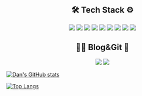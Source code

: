 

<center>
<h2>🛠 Tech Stack ⚙️</h2>
<div>
<img src="https://img.shields.io/badge/javascript-F7DF1E?style=flat-square=javascript&logoColor=black"/>
<img src="https://img.shields.io/badge/jquery-0769AD?style=flat-square=jquery&logoColor=white"/>
<img src="https://img.shields.io/badge/react-61DAFB?style=flat-square=react&logoColor=black"/>
<img src="https://img.shields.io/badge/html-E34F26?style=flat-square=html5&logoColor=white"/>
<img src="https://img.shields.io/badge/css-1572B6?style=flat-square=css3&logoColor=white"/>
<img src="https://img.shields.io/badge/bootstrap-7952B3?style=flat-square=bootstrap&logoColor=white"/>
<img src="https://img.shields.io/badge/Node.js-339933?style=flat-square=Node.js&logoColor=white"/>
<img src="https://img.shields.io/badge/Express-000000?style=flat-square=Express&logoColor=white"/>
<img src="https://img.shields.io/badge/MongoDB-47A248?style=flat-square=MongoDB&logoColor=white"/>

</div>

<h2>👨‍💻 Blog&Git 📖</h2>
<div>
<a href="https://velog.io/@danchoi"><img src="https://img.shields.io/badge/velog-20C997?style=for-the-badge&logo=velog&logoColor=white"/></a>
<a href="https://github.com/dan-studio"><img src="https://img.shields.io/badge/github-181717?style=for-the-badge&logo=github&logoColor=white"/></a>
</div></center>

[![Dan's GitHub stats](https://github-readme-stats.vercel.app/api?username=dan-studio)](https://github.com/anuraghazra/github-readme-stats)

[![Top Langs](https://github-readme-stats.vercel.app/api/top-langs/?username=dan-studio)](https://github.com/anuraghazra/github-readme-stats)
